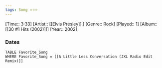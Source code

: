 ```yaml
---
tags: Song ⭐⭐⭐ 
---
```

[Time:: 3:33]
[Artist:: [[Elvis Presley]] ]
[Genre:: Rock]
[Played:: 1]
[Album:: [[30 #1 Hits (2002)]]]
[Year:: 2002]
### Dates
````dataview
TABLE Favorite_Song
WHERE Favorite_Song = [[A Little Less Conversation (JXL Radio Edit Remix)]]
````